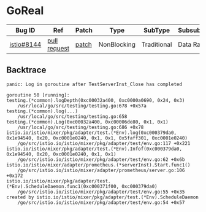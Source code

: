 
# GoReal

| Bug ID|  Ref | Patch | Type | SubType | SubsubType |
| ----  | ---- | ----  | ---- | ---- | ---- |
|[istio#8144]|[pull request]|[patch]| NonBlocking | Traditional | Data Race |

[istio#8144]:(istio8144_test.go)
[patch]:https://github.com/istio/istio/pull/8144/files
[pull request]:https://github.com/istio/istio/pull/8144
 

## Backtrace

```
panic: Log in goroutine after TestServerInst_Close has completed

goroutine 50 [running]:
testing.(*common).logDepth(0xc00032a400, 0xc0000a0690, 0x24, 0x3)
	/usr/local/go/src/testing/testing.go:678 +0x57a
testing.(*common).log(...)
	/usr/local/go/src/testing/testing.go:658
testing.(*common).Log(0xc00032a400, 0xc00006de80, 0x1, 0x1)
	/usr/local/go/src/testing/testing.go:686 +0x78
istio.io/istio/mixer/pkg/adapter/test.(*Env).log(0xc000379da0, 0x1e94540, 0x20, 0xc0001e0240, 0x1, 0x1, 0x5faff301, 0xc0001e0240)
	/go/src/istio.io/istio/mixer/pkg/adapter/test/env.go:117 +0x221
istio.io/istio/mixer/pkg/adapter/test.(*Env).Infof(0xc000379da0, 0x1e94540, 0x20, 0xc0001e0240, 0x1, 0x1)
	/go/src/istio.io/istio/mixer/pkg/adapter/test/env.go:62 +0x6b
istio.io/istio/mixer/adapter/prometheus.(*serverInst).Start.func1()
	/go/src/istio.io/istio/mixer/adapter/prometheus/server.go:106 +0x172
istio.io/istio/mixer/pkg/adapter/test.(*Env).ScheduleDaemon.func1(0xc000371f00, 0xc000379da0)
	/go/src/istio.io/istio/mixer/pkg/adapter/test/env.go:55 +0x35
created by istio.io/istio/mixer/pkg/adapter/test.(*Env).ScheduleDaemon
	/go/src/istio.io/istio/mixer/pkg/adapter/test/env.go:54 +0x57
```


